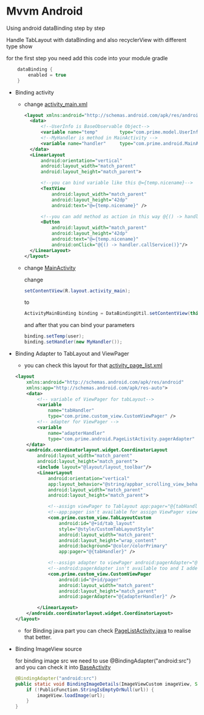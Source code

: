 # Mvvm Android

Using android dataBinding step by step

Handle TabLayout with dataBinding and also recyclerView with different type show

for the first step you need add this code into your module gradle 

```groovy
    dataBinding {
        enabled = true
    }
```
- Binding activity 
   - change [activity_main.xml](https://github.com/alishatergholi/Android-DataBinding/blob/master/app/src/main/res/layout/activity_main.xml)
        ```xml
        <layout xmlns:android="http://schemas.android.com/apk/res/android">
          <data>
              <!--UserInfo is BaseObservable Object-->
              <variable name="temp"        type="com.prime.model.UserInfo"/>
              <!--MyHandler is method in MainActivity -->
              <variable name="handler"     type="com.prime.android.MainActivity.MyHandler"/>
          </data>
          <LinearLayout
              android:orientation="vertical"
              android:layout_width="match_parent"
              android:layout_height="match_parent">

              <!--you can bind variable like this @={temp.nicename}-->  
              <TextView
                  android:layout_width="match_parent"
                  android:layout_height="42dp"
                  android:text="@={temp.nicename}" />

              <!--you can add method as action in this way @{() -> handler.callService()}-->
              <Button
                  android:layout_width="match_parent"
                  android:layout_height="42dp"
                  android:text="@={temp.nicename}"
                  android:onClick="@{() -> handler.callService()}"/>
          </LinearLayout>
      </layout>
        ```
        
   - change [MainActivity](https://github.com/alishatergholi/Android-DataBinding/blob/master/app/src/main/java/com/prime/android/MainActivity.java)
  
        change
        ```java 
       setContentView(R.layout.activity_main);             
        ```          
        to 
        ```java
        ActivityMainBinding binding = DataBindingUtil.setContentView(this, R.layout.activity_main);  
        ```    
        and after that you can bind your parameters
        ```java
        binding.setTemp(user);
        binding.setHandler(new MyHandler());
        ```   
- Binding Adapter to TabLayout and ViewPager
    - you can check this layout for that [activity_page_list.xml](https://github.com/alishatergholi/Android-DataBinding/blob/master/app/src/main/src/main/res/layout/activity_page_list.xml)
    ```xml
    <layout
        xmlns:android="http://schemas.android.com/apk/res/android"
        xmlns:app="http://schemas.android.com/apk/res-auto">
        <data>
            <!-- variable of ViewPager for tabLayout-->
            <variable
                name="tabHandler"
                type="com.prime.custom_view.CustomViewPager" />
            <!-- adapter for ViewPager -->
            <variable
                name="adapterHandler"
                type="com.prime.android.PageListActivity.pagerAdapter" />
        </data>
        <androidx.coordinatorlayout.widget.CoordinatorLayout
            android:layout_width="match_parent"
            android:layout_height="match_parent">
            <include layout="@layout/layout_toolbar"/>
            <LinearLayout
                android:orientation="vertical"
                app:layout_behavior="@string/appbar_scrolling_view_behavior"
                android:layout_width="match_parent"
                android:layout_height="match_parent">

                <!--assign viewPager to Tablayout app:pager="@{tabHandler}"-->
                <!--app:pager isn't available for assign ViewPager view, so I added that into java code with @BindingAdapter({"pager"})-->
                <com.prime.custom_view.TabLayoutCustom
                    android:id="@+id/tab_layout"
                    style="@style/CustomTabLayoutStyle"
                    android:layout_width="match_parent"
                    android:layout_height="wrap_content"
                    android:background="@color/colorPrimary"
                    app:pager="@{tabHandler}" />

                <!--assign adapter to viewPager android:pagerAdapter="@{adapterHandler}"-->
                <!--android:pagerAdapter isn't available too and I added that into java code with @BindingAdapter({"android:pagerAdapter"})-->
                <com.prime.custom_view.CustomViewPager
                    android:id="@+id/pager"
                    android:layout_width="match_parent"
                    android:layout_height="match_parent"
                    android:pagerAdapter="@{adapterHandler}" />

            </LinearLayout>
        </androidx.coordinatorlayout.widget.CoordinatorLayout>
    </layout>
    ```
    - for Binding java part you can check [PageListActivity.java](https://github.com/alishatergholi/Android-DataBinding/blob/master/app/src/main/java/com/prime/android/PageListActivity.java) to realise that better.
    
- Binding ImageView source

    for binding image src we need to use @BindingAdapter("android:src") and you can check it into [BaseActivity](https://github.com/alishatergholi/Android-DataBinding/blob/master/app/src/main/java/com/prime/baseClass/BaseActivity.java)

    ```java
    @BindingAdapter("android:src")
    public static void BindingImageDetails(ImageViewCustom imageView, String url) {
        if (!PublicFunction.StringIsEmptyOrNull(url)) {
            imageView.loadImage(url);
        }
    }
    ```



